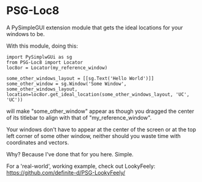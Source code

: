 # PSG-Loc8
A PySimpleGUI extension module that gets the ideal locations for your windows to be.

With this module, doing this:
```
import PySimplwGUi as sg
from PSG-Loc8 import Locator
loc8or = Locator(my_reference_window)

some_other_windows_layout = [[sg.Text('Hello World')]]
some_other_window = sg.Window('Some Window', some_other_windows_layout, location=loc8or.get_ideal_location(some_other_windows_layout, 'UC', 'UC'))
```
will make "some_other_window" appear as though you dragged the center of its titlebar to align with that of "my_reference_window".

Your windows don't have to appear at the center of the screen or at the top left corner of some other window, neither should you waste time with coordinates and vectors.

Why? Because I've done that for you here.
Simple.

For a 'real-world', working example, check out LookyFeely:
https://github.com/definite-d/PSG-LookyFeely/
